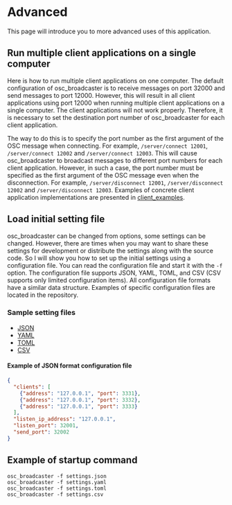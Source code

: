 # Advanced

This page will introduce you to more advanced uses of this application.

## Run multiple client applications on a single computer

Here is how to run multiple client applications on one computer.
The default configuration of osc_broadcaster is to receive messages on port 32000 and send messages to port 12000.
However, this will result in all client applications using port 12000 when running multiple client applications on a single computer.
The client applications will not work properly.
Therefore, it is necessary to set the destination port number of osc_broadcaster for each client application.

The way to do this is to specify the port number as the first argument of the OSC message when connecting.
For example, `/server/connect 12001`, `/server/connect 12002` and `/server/connect 12003`.
This will cause osc_broadcaster to broadcast messages to different port numbers for each client application.
However, in such a case, the port number must be specified as the first argument of the OSC message even when the disconnection.
For example, `/server/disconnect 12001`, `/server/disconnect 12002` and `/server/disconnect 12003`.
Examples of concrete client application implementations are presented in [client_examples](./client_examples).

## Load initial setting file

osc_broadcaster can be changed from options, some settings can be changed.
However, there are times when you may want to share these settings for development or distribute the settings along with the source code.
So I will show you how to set up the initial settings using a configuration file.
You can read the configuration file and start it with the `-f` option.
The configuration file supports JSON, YAML, TOML, and CSV (CSV supports only limited configuration items).
All configuration file formats have a similar data structure.
Examples of specific configuration files are located in the repository.

### Sample setting files

- [JSON](https://github.com/enkatsu/osc_broadcaster/blob/main/docs/sample.json)
- [YAML](https://github.com/enkatsu/osc_broadcaster/blob/main/docs/sample.yaml)
- [TOML](https://github.com/enkatsu/osc_broadcaster/blob/main/docs/sample.toml)
- [CSV](https://github.com/enkatsu/osc_broadcaster/blob/main/docs/sample.csv)

#### Example of JSON format configuration file

```json
{
  "clients": [
    {"address": "127.0.0.1", "port": 3331},
    {"address": "127.0.0.1", "port": 3332},
    {"address": "127.0.0.1", "port": 3333}
  ],
  "listen_ip_address": "127.0.0.1",
  "listen_port": 32001,
  "send_port": 32002
}
```

## Example of startup command

```shell
osc_broadcaster -f settings.json
osc_broadcaster -f settings.yaml
osc_broadcaster -f settings.toml
osc_broadcaster -f settings.csv
```

